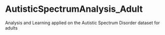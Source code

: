 # AutisticSpectrumAnalysis_Adult
Analysis and Learning applied on the Autistic Spectrum Disorder dataset for adults
